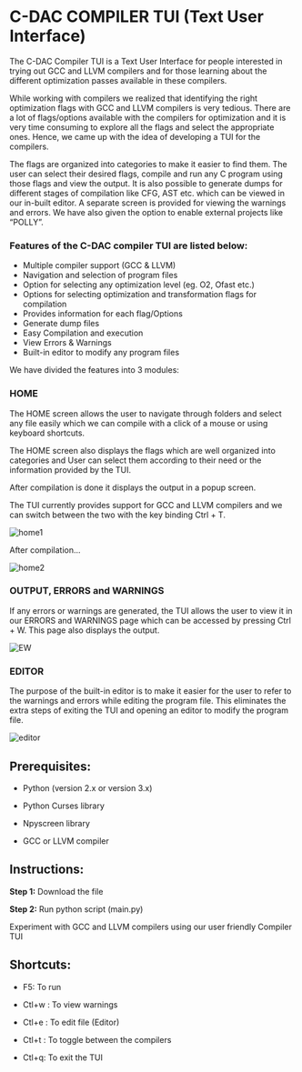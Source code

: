 # C-DAC COMPILER TUI (Text User Interface)

The C-DAC Compiler TUI is a Text User Interface for people interested in trying out GCC and LLVM compilers and for those learning about the different optimization passes available in these compilers. 


While working with compilers we realized that identifying the right optimization flags with GCC and LLVM compilers is very tedious. There are a lot of flags/options available with the compilers for optimization and it is very time consuming to explore all the flags and select the appropriate ones. Hence, we came up with the idea of developing a TUI for the compilers. 


The flags are organized into categories to make it easier to find them. The user can select their desired flags, compile and run any C program using those flags and view the output. It is also possible to generate dumps for different stages of compilation like CFG, AST etc. which can be viewed in our in-built editor. A separate screen is provided for viewing the warnings and errors.
We have also given the option to enable external projects like “POLLY”.




### Features of the C-DAC compiler TUI are listed below:
* Multiple compiler support (GCC & LLVM)
* Navigation and selection of program files
* Option for selecting any optimization level (eg. O2, Ofast etc.)
* Options for selecting optimization and transformation flags for compilation
* Provides information for each flag/Options
* Generate dump files
* Easy Compilation and execution
* View Errors & Warnings
* Built-in editor to modify any program files


We have divided the features into 3 modules:


### HOME

The HOME screen allows the user to navigate through folders and select any file easily which we can compile with a click of a mouse or using keyboard shortcuts.

The HOME screen also displays the flags which are well organized into categories and User can select them according to their need or the information provided by the TUI. 

After compilation is done it displays the output in a popup screen.

The TUI currently provides support for GCC and LLVM compilers and we can switch between the two with the key binding Ctrl + T.


![home1](https://user-images.githubusercontent.com/131694745/235908560-c850adb7-8db6-469e-8b80-e86f483fa5d5.png)

After compilation...

![home2](https://user-images.githubusercontent.com/131694745/235908949-085b5467-94b2-4a1a-be4a-f5d713c69825.png)


### OUTPUT, ERRORS and WARNINGS

If any errors or warnings are generated, the TUI allows the user to view it in our ERRORS and WARNINGS page which can be accessed by pressing Ctrl + W. This page also displays the output.


![EW](https://user-images.githubusercontent.com/131694745/235909009-cd1bc3b4-375d-4235-8500-661aafc1d6c2.png)



### EDITOR

The purpose of the built-in editor is to make it easier for the user to refer to the warnings and errors while editing the program file. This eliminates the extra steps of exiting the TUI and opening an editor to modify the program file.


![editor](https://user-images.githubusercontent.com/131694745/235909086-fe273cce-8ed1-45c5-9527-1a4f36398fd5.png)





## Prerequisites:

  * Python (version 2.x or version 3.x)
  
  * Python Curses library
  
  * Npyscreen library
  
  * GCC or LLVM compiler
  
  
## Instructions:

  **Step 1:** Download the file
  
  **Step 2:** Run python script (main.py)


Experiment with GCC and LLVM compilers using our user friendly Compiler TUI 

## Shortcuts:

  * F5: To run
  
  * Ctl+w : To view warnings
  
  * Ctl+e : To edit file (Editor)
  
  * Ctl+t : To toggle between the compilers
  
  * Ctl+q: To exit the TUI
  

